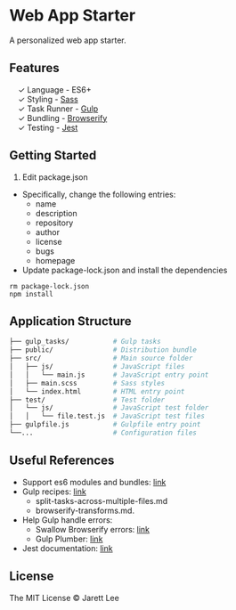 
# Web App Starter

A personalized web app starter.

## Features

&nbsp; &nbsp; ✓ Language - ES6+<br>
&nbsp; &nbsp; ✓ Styling - [Sass](http://sass-lang.com/)<br>
&nbsp; &nbsp; ✓ Task Runner - [Gulp](http://gulpjs.com/)<br>
&nbsp; &nbsp; ✓ Bundling - [Browserify](http://browserify.org/)<br>
&nbsp; &nbsp; ✓ Testing - [Jest](https://facebook.github.io/jest/)<br>

## Getting Started

1. Edit package.json
  - Specifically, change the following entries:
    - name
    - description
    - repository
    - author
    - license
    - bugs
    - homepage
- Update package-lock.json and install the dependencies
```
rm package-lock.json
npm install
```

## Application Structure

```bash
├── gulp_tasks/           # Gulp tasks
├── public/               # Distribution bundle
├── src/                  # Main source folder
│   ├── js/               # JavaScript files
│   │   └── main.js       # JavaScript entry point
│   ├── main.scss         # Sass styles
│   └── index.html        # HTML entry point
├── test/                 # Test folder
│   └── js/               # JavaScript test folder
│   │   └── file.test.js  # JavaScript test files
├── gulpfile.js           # Gulpfile entry point
└──...                    # Configuration files
```

## Useful References

- Support es6 modules and bundles:
[link](https://web.archive.org/web/20180423230214/https://www.contentful.com/blog/2017/04/04/es6-modules-support-lands-in-browsers-is-it-time-to-rethink-bundling/)
- Gulp recipes:
[link](https://github.com/gulpjs/gulp/tree/master/docs/recipes)
  - split-tasks-across-multiple-files.md
  - browserify-transforms.md.
- Help Gulp handle errors:
  - Swallow Browserify errors:
  [link](https://gist.github.com/shovon/c876f9760c6bc74c96b4)
  - Gulp Plumber:
  [link](https://scotch.io/tutorials/prevent-errors-from-crashing-gulp-watch)
- Jest documentation:
[link](https://facebook.github.io/jest/docs/en/getting-started.html)

## License

The MIT License © Jarett Lee
